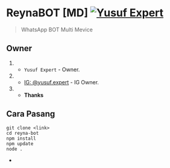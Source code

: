 # ReynaBOT [MD] [![Yusuf Expert](https://www.flaticon.com/svg/vstatic/svg/6422/6422213.svg?token=exp=1659699411~hmac=38b9c96b86fcc5c0378fa9017c049e62)](https://github.com/avianz37/reyna-bot)
> WhatsApp BOT Multi Mevice

## Owner
1. - `Yusuf Expert` - Owner.
2. - [IG: @yusuf.expert](instagram.com/yusuf.expert) - IG Owner.
3. - **Thanks**

## Cara Pasang
```
git clone <link>
cd reyna-bot
npm install
npm update
node .
```
-
